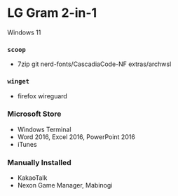 LG Gram 2-in-1
========
Windows 11

### `scoop`
- 7zip git nerd-fonts/CascadiaCode-NF extras/archwsl

### `winget`
- firefox wireguard

### Microsoft Store
- Windows Terminal
- Word 2016, Excel 2016, PowerPoint 2016
- iTunes

### Manually Installed
- KakaoTalk
- Nexon Game Manager, Mabinogi
